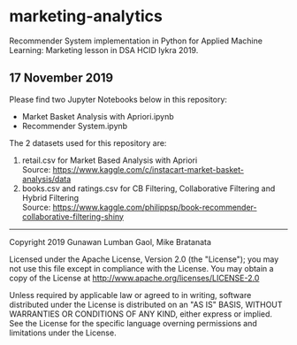 # marketing-analytics
Recommender System implementation in Python for Applied Machine Learning: Marketing lesson in DSA HCID Iykra 2019.

## 17 November 2019
Please find two Jupyter Notebooks below in this repository:
- Market Basket Analysis with Apriori.ipynb
- Recommender System.ipynb

The 2 datasets used for this repository are:
1. retail.csv for Market Based Analysis with Apriori
    <br> Source: https://www.kaggle.com/c/instacart-market-basket-analysis/data
2. books.csv and ratings.csv for CB Filtering, Collaborative Filtering and Hybrid Filtering
    <br> Source: https://www.kaggle.com/philippsp/book-recommender-collaborative-filtering-shiny

<hr>
Copyright 2019 Gunawan Lumban Gaol, Mike Bratanata 

Licensed under the Apache License, Version 2.0 (the "License"); you may not use this file except in compliance with the License. You may obtain a copy of the License at http://www.apache.org/licenses/LICENSE-2.0

Unless required by applicable law or agreed to in writing, software distributed under the License is distributed on an "AS IS" BASIS, WITHOUT WARRANTIES OR CONDITIONS OF ANY KIND, either express or implied. See the License for the specific language overning permissions and limitations under the License.
